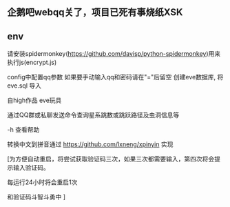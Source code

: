 ## 企鹅吧webqq关了，项目已死有事烧纸XSK

## env
请安装spidermonkey(https://github.com/davisp/python-spidermonkey)用来执行js(encrypt.js)



config中配置qq参数
如果要手动输入qq和密码请在"="后留空
创建eve数据库, 将eve.sql 导入

自high作品
eve玩具

通过QQ群或私聊发送命令查询星系跳数或跳跃路径及虫洞信息等

-h 查看帮助

转换中文到拼音通过 https://github.com/lxneng/xpinyin 实现

[为方便自动重启，将尝试获取验证码三次，如果三次都需要输入，第四次将会提示输入验证码。

每运行24小时将会重启1次

和验证码斗智斗勇中
]


